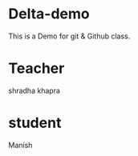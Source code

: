# Delta-demo
This is a Demo for git &amp; Github class.

# Teacher
shradha khapra

# student
Manish
